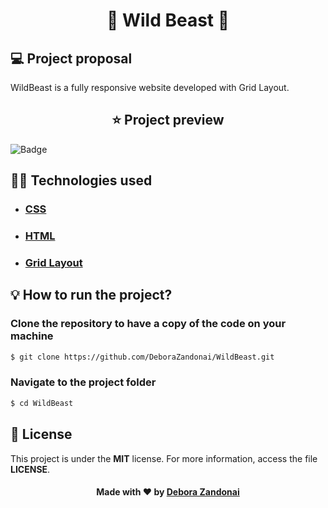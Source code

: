 <h1 align="center">🚀 Wild Beast 🚀</h1>

## 💻 Project proposal

WildBeast is a fully responsive website developed with Grid Layout.

<h2 align=center>
  ⭐ Project preview
</h2>

![Badge](/github/logo.gif)

<h2>
  👨‍💻 Technologies used
</h2>

<ul>
  <li><h3><a href="https://developer.mozilla.org/pt-BR/docs/Web/CSS">CSS</a></h3></li>
  <li><h3><a href="https://developer.mozilla.org/pt-BR/docs/Web/HTML">HTML</a></h3></li>
  <li><h3><a href="https://developer.mozilla.org/pt-BR/docs/Web/CSS/CSS_Grid_Layout">Grid Layout</a></h3></li>
</ul>

<h2>
  💡 How to run the project?
</h2>

### Clone the repository to have a copy of the code on your machine

```bash
$ git clone https://github.com/DeboraZandonai/WildBeast.git
```

### Navigate to the project folder

```bash
$ cd WildBeast
```

## 📝 License

This project is under the **MIT** license. For more information, access the file **LICENSE**.

<h4 align=center>Made with ❤️ by <a href="https://www.linkedin.com/in/debora-zandonai-4ab092195/">Debora Zandonai</a></h4>
